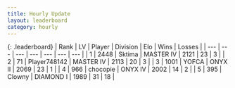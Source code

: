 ```yaml
---
title: Hourly Update
layout: leaderboard
category: hourly
---
```


{: .leaderboard}
| Rank | LV | Player | Division | Elo | Wins | Losses |
| --- | --- | --- | --- | --- | --- | --- |
| <span data-change="0">1</span> | 2448 | <span title="ID: 353063">Sktima</span> | MASTER IV | <span data-change="0">2121</span> | <span data-change="0">23</span> | <span data-change="0">3</span> |
| <span data-change="0">2</span> | 71 | <span title="ID: 748142">Player748142</span> | MASTER IV | <span data-change="0">2113</span> | <span data-change="0">20</span> | <span data-change="0">3</span> |
| <span data-change="0">3</span> | 1001 | <span title="ID: 650820">YOFCA</span> | ONYX II | <span data-change="0">2069</span> | <span data-change="0">23</span> | <span data-change="0">1</span> |
| <span data-change="0">4</span> | 966 | <span title="ID: 495743">chocopie</span> | ONYX IV | <span data-change="0">2002</span> | <span data-change="0">14</span> | <span data-change="0">2</span> |
| <span data-change="0">5</span> | 395 | <span title="ID: 651981">Clowny</span> | DIAMOND I | <span data-change="0">1989</span> | <span data-change="0">31</span> | <span data-change="0">18</span> |